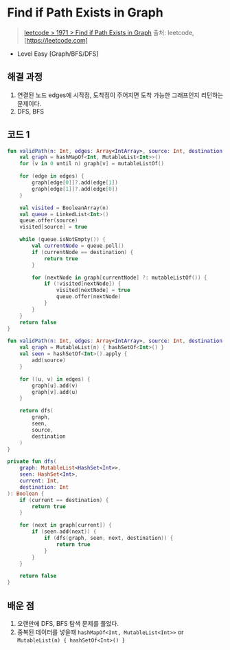 # Find if Path Exists in Graph

> [leetcode > 1971 > Find if Path Exists in Graph](https://leetcode.com/problems/find-if-path-exists-in-graph/description)
> 출처: leetcode, [https://leetcode.com]

- Level Easy [Graph/BFS/DFS]

## 해결 과정

1. 연결된 노드 edges에 시작점, 도착점이 주어지면 도착 가능한 그래프인지 리턴하는 문제이다.
2. DFS, BFS


## 코드 1

```kotlin (bfs)
fun validPath(n: Int, edges: Array<IntArray>, source: Int, destination: Int): Boolean {
    val graph = hashMapOf<Int, MutableList<Int>>()
    for (v in 0 until n) graph[v] = mutableListOf()

    for (edge in edges) {
        graph[edge[0]]?.add(edge[1])
        graph[edge[1]]?.add(edge[0])
    }

    val visited = BooleanArray(n)
    val queue = LinkedList<Int>()
    queue.offer(source)
    visited[source] = true

    while (queue.isNotEmpty()) {
        val currentNode = queue.poll()
        if (currentNode == destination) {
            return true
        }

        for (nextNode in graph[currentNode] ?: mutableListOf()) {
            if (!visited[nextNode]) {
                visited[nextNode] = true
                queue.offer(nextNode)
            }
        }
    }
    return false
}
```

```kotlin (dfs)
fun validPath(n: Int, edges: Array<IntArray>, source: Int, destination: Int): Boolean {
    val graph = MutableList(n) { hashSetOf<Int>() }
    val seen = hashSetOf<Int>().apply {
        add(source)
    }

    for ((u, v) in edges) {
        graph[u].add(v)
        graph[v].add(u)
    }

    return dfs(
        graph,
        seen,
        source,
        destination
    )
}

private fun dfs(
    graph: MutableList<HashSet<Int>>,
    seen: HashSet<Int>,
    current: Int,
    destination: Int
): Boolean {
    if (current == destination) {
        return true
    }

    for (next in graph[current]) {
        if (seen.add(next)) {
            if (dfs(graph, seen, next, destination)) {
                return true
            }
        }
    }

    return false
}
```


## 배운 점
1. 오랜만에 DFS, BFS 탐색 문제를 풀었다.
2. 중복된 데이터를 넣을때 `hashMapOf<Int, MutableList<Int>>` or `MutableList(n) { hashSetOf<Int>() }`

